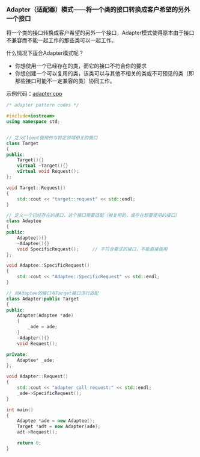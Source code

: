 ### Adapter（适配器）模式——将一个类的接口转换成客户希望的另外一个接口
将一个类的接口转换成客户希望的另外一个接口，Adapter模式使得原本由于接口不兼容而不能一起工作的那些类可以一起工作。

什么情况下适合Adapter模式呢？
- 你想使用一个已经存在的类，而它的接口不符合你的要求
- 你想创建一个可以复用的类，该类可以与其他不相关的类或不可预见的类（即那些接口可能不一定兼容的类）协同工作。


示例代码：[adapter.cpp](./adapter.cpp)

```c++
/* adapter pattern codes */

#include<iostream>
using namespace std;


// 定义Client使用的与特定领域相关的接口
class Target
{
public:
    Target(){}
    virtual ~Target(){}
    virtual void Request();
};

void Target::Request()
{
    std::cout << "target::request" << std::endl;
}

// 定义一个已经存在的接口，这个接口需要适配（被复用的，或存在想要使用的接口）
class Adaptee
{
public:
    Adaptee(){}
    ~Adaptee(){}
    void SpecificRequest();     // 不符合要求的接口，不能直接使用
};

void Adaptee::SpecificRequest()
{
    std::cout << "Adaptee::SpecificRequest" << std::endl;
}

// 对Adaptee的接口与Target接口进行适配
class Adapter:public Target
{
public:
    Adapter(Adaptee *ade)
    {
        _ade = ade;
    }
    ~Adapter(){}
    void Request();

private:
    Adaptee* _ade;
};

void Adapter::Request()
{
    std::cout << "adapter call request:" << std::endl;
    _ade->SpecificRequest();
}

int main()
{
    Adaptee *ade = new Adaptee();
    Target *adt = new Adapter(ade);
    adt->Request();

    return 0;
}
```